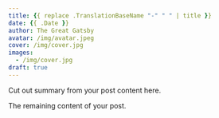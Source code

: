 ```yaml
---
title: {{ replace .TranslationBaseName "-" " " | title }}
date: {{ .Date }}
author: The Great Gatsby
avatar: /img/avatar.jpeg
cover: /img/cover.jpg
images:
  - /img/cover.jpg
draft: true
---
```


Cut out summary from your post content here.

<!--more-->

The remaining content of your post.
